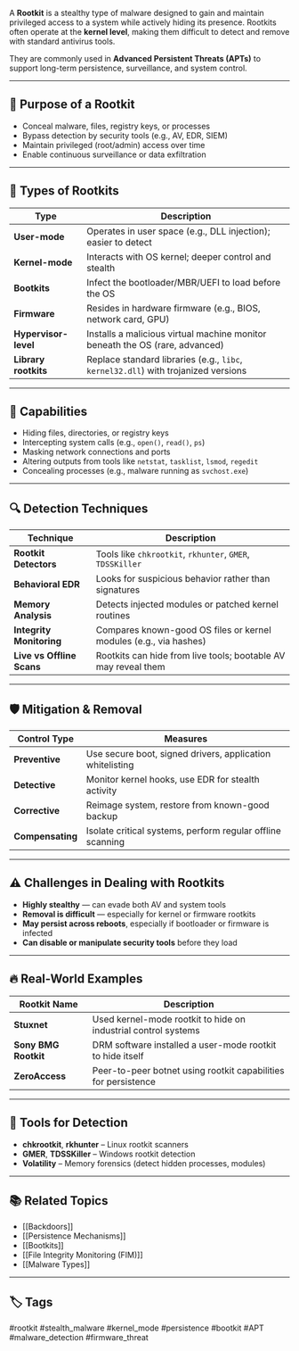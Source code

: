 A **Rootkit** is a stealthy type of malware designed to gain and maintain privileged access to a system while actively hiding its presence. Rootkits often operate at the **kernel level**, making them difficult to detect and remove with standard antivirus tools.

They are commonly used in **Advanced Persistent Threats (APTs)** to support long-term persistence, surveillance, and system control.

---

## 🎯 Purpose of a Rootkit

- Conceal malware, files, registry keys, or processes
- Bypass detection by security tools (e.g., AV, EDR, SIEM)
- Maintain privileged (root/admin) access over time
- Enable continuous surveillance or data exfiltration

---

## 🧰 Types of Rootkits

| Type               | Description                                                                  |
|--------------------|------------------------------------------------------------------------------|
| **User-mode**       | Operates in user space (e.g., DLL injection); easier to detect              |
| **Kernel-mode**     | Interacts with OS kernel; deeper control and stealth                        |
| **Bootkits**        | Infect the bootloader/MBR/UEFI to load before the OS                        |
| **Firmware**        | Resides in hardware firmware (e.g., BIOS, network card, GPU)                |
| **Hypervisor-level**| Installs a malicious virtual machine monitor beneath the OS (rare, advanced)|
| **Library rootkits**| Replace standard libraries (e.g., `libc`, `kernel32.dll`) with trojanized versions |

---

## 🧪 Capabilities

- Hiding files, directories, or registry keys
- Intercepting system calls (e.g., `open()`, `read()`, `ps`)
- Masking network connections and ports
- Altering outputs from tools like `netstat`, `tasklist`, `lsmod`, `regedit`
- Concealing processes (e.g., malware running as `svchost.exe`)

---

## 🔍 Detection Techniques

| Technique               | Description                                                       |
|-------------------------|-------------------------------------------------------------------|
| **Rootkit Detectors**    | Tools like `chkrootkit`, `rkhunter`, `GMER`, `TDSSKiller`         |
| **Behavioral EDR**       | Looks for suspicious behavior rather than signatures              |
| **Memory Analysis**      | Detects injected modules or patched kernel routines               |
| **Integrity Monitoring** | Compares known-good OS files or kernel modules (e.g., via hashes) |
| **Live vs Offline Scans**| Rootkits can hide from live tools; bootable AV may reveal them    |

---

## 🛡️ Mitigation & Removal

| Control Type     | Measures                                                               |
|------------------|------------------------------------------------------------------------|
| **Preventive**   | Use secure boot, signed drivers, application whitelisting              |
| **Detective**    | Monitor kernel hooks, use EDR for stealth activity                     |
| **Corrective**   | Reimage system, restore from known-good backup                         |
| **Compensating** | Isolate critical systems, perform regular offline scanning             |

---

## ⚠️ Challenges in Dealing with Rootkits

- **Highly stealthy** — can evade both AV and system tools
- **Removal is difficult** — especially for kernel or firmware rootkits
- **May persist across reboots**, especially if bootloader or firmware is infected
- **Can disable or manipulate security tools** before they load

---

## 🔥 Real-World Examples

| Rootkit Name     | Description                                                 |
|------------------|-------------------------------------------------------------|
| **Stuxnet**       | Used kernel-mode rootkit to hide on industrial control systems |
| **Sony BMG Rootkit** | DRM software installed a user-mode rootkit to hide itself     |
| **ZeroAccess**    | Peer-to-peer botnet using rootkit capabilities for persistence |

---

## 🧷 Tools for Detection

- **chkrootkit**, **rkhunter** – Linux rootkit scanners
- **GMER**, **TDSSKiller** – Windows rootkit detection
- **Volatility** – Memory forensics (detect hidden processes, modules)

---

## 📚 Related Topics

- [[Backdoors]]
- [[Persistence Mechanisms]]
- [[Bootkits]]
- [[File Integrity Monitoring (FIM)]]
- [[Malware Types]]

---

## 🏷 Tags

#rootkit #stealth_malware #kernel_mode #persistence #bootkit #APT #malware_detection #firmware_threat

